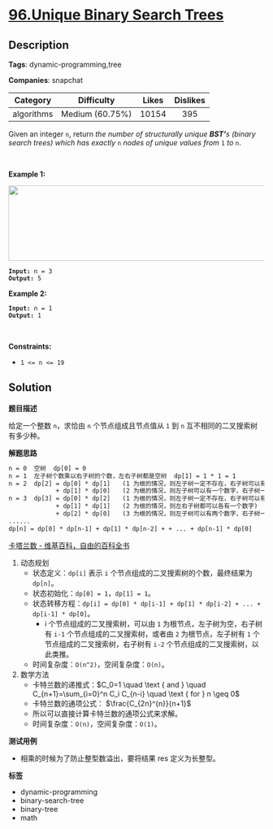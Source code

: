 # [96.Unique Binary Search Trees](https://leetcode.com/problems/unique-binary-search-trees/description/)

## Description

**Tags**: dynamic-programming,tree

**Companies**: snapchat

|  Category  |   Difficulty    | Likes | Dislikes |
| :--------: | :-------------: | :---: | :------: |
| algorithms | Medium (60.75%) | 10154 |   395    |

<p>Given an integer <code>n</code>, return <em>the number of structurally unique <strong>BST&#39;</strong>s (binary search trees) which has exactly </em><code>n</code><em> nodes of unique values from</em> <code>1</code> <em>to</em> <code>n</code>.</p>
<p>&nbsp;</p>
<p><strong class="example">Example 1:</strong></p>
<img alt="" src="https://assets.leetcode.com/uploads/2021/01/18/uniquebstn3.jpg" style="width: 600px; height: 148px;" />
<pre><code><strong>Input:</strong> n = 3
<strong>Output:</strong> 5</code></pre>
<p><strong class="example">Example 2:</strong></p>
<pre><code><strong>Input:</strong> n = 1
<strong>Output:</strong> 1</code></pre>
<p>&nbsp;</p>
<p><strong>Constraints:</strong></p>
<ul>
  <li><code>1 &lt;= n &lt;= 19</code></li>
</ul>

## Solution

**题目描述**

给定一个整数 `n`，求恰由 `n` 个节点组成且节点值从 `1` 到 `n` 互不相同的二叉搜索树有多少种。

**解题思路**

```txt
n = 0  空树  dp[0] = 0
n = 1  左子树个数乘以右子树的个数，左右子树都是空树  dp[1] = 1 * 1 = 1
n = 2  dp[2] = dp[0] * dp[1]　　(1 为根的情况，则左子树一定不存在，右子树可以有一个数字)
             + dp[1] * dp[0]　　(2 为根的情况，则左子树可以有一个数字，右子树一定不存在)
n = 3  dp[3] = dp[0] * dp[2]　　(1 为根的情况，则左子树一定不存在，右子树可以有两个数字)
             + dp[1] * dp[1]　　(2 为根的情况，则左右子树都可以各有一个数字)
             + dp[2] * dp[0]　　(3 为根的情况，则左子树可以有两个数字，右子树一定不存在)
......
dp[n] = dp[0] * dp[n-1] + dp[1] * dp[n-2] + + ... + dp[n-1] * dp[0]
```

[卡塔兰数 - 维基百科，自由的百科全书](https://zh.wikipedia.org/wiki/%E5%8D%A1%E5%A1%94%E5%85%B0%E6%95%B0)

1. 动态规划
   - 状态定义：`dp[i]` 表示 `i` 个节点组成的二叉搜索树的个数，最终结果为 `dp[n]`。
   - 状态初始化：`dp[0] = 1`，`dp[1] = 1`。
   - 状态转移方程：`dp[i] = dp[0] * dp[i-1] + dp[1] * dp[i-2] + ... + dp[i-1] * dp[0]`。
     - i 个节点组成的二叉搜索树，可以由 `1` 为根节点，左子树为空，右子树有 `i-1` 个节点组成的二叉搜索树，或者由 `2` 为根节点，左子树有 `1` 个节点组成的二叉搜索树，右子树有 `i-2` 个节点组成的二叉搜索树，以此类推。
   - 时间复杂度：`O(n^2)`，空间复杂度：`O(n)`。
2. 数学方法
   - 卡特兰数的递推式：$C_0=1 \quad \text { and } \quad C_{n+1}=\sum_{i=0}^n C_i C_{n-i} \quad \text { for } n \geq 0$
   - 卡特兰数的通项公式： $\frac{C_{2n}^{n}}{n+1}$
   - 所以可以直接计算卡特兰数的通项公式来求解。
   - 时间复杂度：`O(n)`，空间复杂度：`O(1)`。

**测试用例**

- 相乘的时候为了防止整型数溢出，要将结果 res 定义为长整型。

**标签**

- dynamic-programming
- binary-search-tree
- binary-tree
- math
